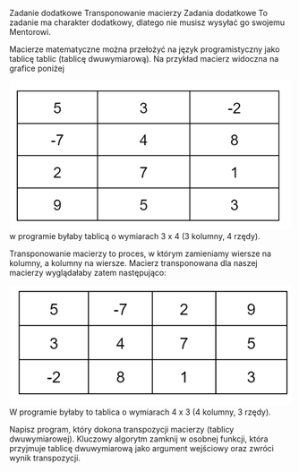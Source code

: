 Zadanie dodatkowe Transponowanie macierzy
Zadania dodatkowe
To zadanie ma charakter dodatkowy, dlatego nie musisz wysyłać go swojemu Mentorowi.

Macierze matematyczne można przełożyć na język programistyczny jako tablicę tablic (tablicę dwuwymiarową). Na przykład macierz widoczna na grafice poniżej

![img.png](img.png)
w programie byłaby tablicą o wymiarach 3 x 4 (3 kolumny, 4 rzędy).

Transponowanie macierzy to proces, w którym zamieniamy wiersze na kolumny, a kolumny na wiersze. Macierz transponowana dla naszej macierzy wyglądałaby zatem następująco:

![img_1.png](img_1.png)
W programie byłaby to tablica o wymiarach 4 x 3 (4 kolumny, 3 rzędy).

Napisz program, który dokona transpozycji macierzy (tablicy dwuwymiarowej). Kluczowy algorytm zamknij w osobnej funkcji, która przyjmuje tablicę dwuwymiarową jako argument wejściowy oraz zwróci wynik transpozycji.
